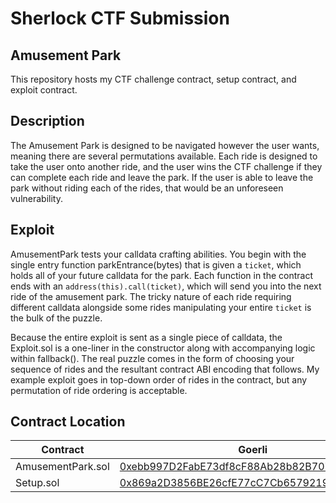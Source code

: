 # Sherlock CTF Submission

## Amusement Park

This repository hosts my CTF challenge contract, setup contract, and exploit contract.

## Description

The Amusement Park is designed to be navigated however the user wants, meaning there are several permutations available.
Each ride is designed to take the user onto another ride, and the user wins the CTF challenge if they can complete each ride and leave the park.
If the user is able to leave the park without riding each of the rides, that would be an unforeseen vulnerability.

## Exploit

AmusementPark tests your calldata crafting abilities. You begin with the single entry function parkEntrance(bytes) that is given a `ticket`, which holds all of your future calldata for the park. Each function in the contract ends with an `address(this).call(ticket)`, which will send you into the next ride of the amusement park. The tricky nature of each ride requiring different calldata alongside some rides manipulating your entire `ticket` is the bulk of the puzzle.

Because the entire exploit is sent as a single piece of calldata, the Exploit.sol is a one-liner in the constructor along with accompanying logic within fallback(). The real puzzle comes in the form of choosing your sequence of rides and the resultant contract ABI encoding that follows. My example exploit goes in top-down order of rides in the contract, but any permutation of ride ordering is acceptable. 

## Contract Location

| Contract               | Goerli                                                                                                                       |
| ---------------------- | ---------------------------------------------------------------------------------------------------------------------------- |
| AmusementPark.sol      | [0xebb997D2FabE73df8cF88Ab28b82B70741592525](https://goerli.etherscan.io/address/0xebb997D2FabE73df8cF88Ab28b82B70741592525) |
| Setup.sol              | [0x869a2D3856BE26cfE77cC7Cb6579219d13373Bc9](https://goerli.etherscan.io/address/0x869a2D3856BE26cfE77cC7Cb6579219d13373Bc9) |
